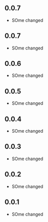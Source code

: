 ## 0.0.7

* SOme changed

## 0.0.7

* SOme changed
## 0.0.6

* SOme changed
## 0.0.5

* SOme changed
## 0.0.4

* SOme changed
## 0.0.3

* SOme changed


## 0.0.2

* SOme changed


## 0.0.1

* SOme changed


